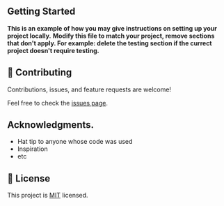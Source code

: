 

## Getting Started

**This is an example of how you may give instructions on setting up your project locally.**
**Modify this file to match your project, remove sections that don't apply. For example: delete the testing section if the currect project doesn't require testing.**


## 🤝 Contributing

Contributions, issues, and feature requests are welcome!

Feel free to check the [issues page](../../issues/).


## Acknowledgments.

- Hat tip to anyone whose code was used
- Inspiration
- etc

## 📝 License

This project is [MIT](./MIT.md) licensed.
